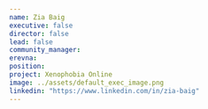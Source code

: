 ```yaml
---
name: Zia Baig
executive: false
director: false
lead: false
community_manager:  
erevna:
position:  
project: Xenophobia Online
image: ../assets/default_exec_image.png
linkedin: "https://www.linkedin.com/in/zia-baig"
---
```

